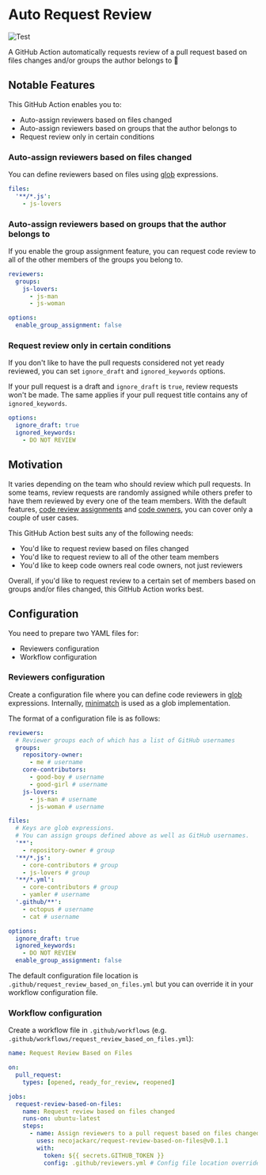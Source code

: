 # Auto Request Review

![Test](https://github.com/necojackarc/auto-request-review/workflows/Test/badge.svg)

A GitHub Action automatically requests review of a pull request based on files changes and/or groups the author belongs to 🤖

## Notable Features
This GitHub Action enables you to:

- Auto-assign reviewers based on files changed
- Auto-assign reviewers based on groups that the author belongs to
- Request review only in certain conditions

###  Auto-assign reviewers based on files changed
You can define reviewers based on files using [glob](https://en.wikipedia.org/wiki/Glob_(programming)) expressions.

```yaml
files:
  '**/*.js':
    - js-lovers
```

### Auto-assign reviewers based on groups that the author belongs to
If you enable the group assignment feature, you can request code review to all of the other members of the groups you belong to.

```yaml
reviewers:
  groups:
    js-lovers:
      - js-man
      - js-woman

options:
  enable_group_assignment: false
```

### Request review only in certain conditions
If you don't like to have the pull requests considered not yet ready reviewed, you can set `ignore_draft` and `ignored_keywords` options.

If your pull request is a draft and `ignore_draft` is `true`, review requests won't be made. The same applies if your pull request title contains any of `ignored_keywords`.

```yaml
options:
  ignore_draft: true
  ignored_keywords:
    - DO NOT REVIEW
```

## Motivation
It varies depending on the team who should review which pull requests. In some teams, review requests are randomly assigned while others prefer to have them reviewed by every one of the team members. With the default features, [code review assignments](https://docs.github.com/en/github/setting-up-and-managing-organizations-and-teams/managing-code-review-assignment-for-your-team) and [code owners](https://docs.github.com/en/github/creating-cloning-and-archiving-repositories/about-code-owners), you can cover only a couple of user cases.

This GitHub Action best suits any of the following needs:

- You'd like to request review based on files changed
- You'd like to request review to all of the other team members
- You'd like to keep code owners real code owners, not just reviewers

Overall, if you'd like to request review to a certain set of members based on groups and/or files changed, this GitHub Action works best.

## Configuration
You need to prepare two YAML files for:

- Reviewers configuration
- Workflow configuration

### Reviewers configuration
Create a configuration file where you can define code reviewers in [glob](https://en.wikipedia.org/wiki/Glob_(programming)) expressions. Internally, [minimatch](https://github.com/isaacs/minimatch) is used as a glob implementation.

The format of a configuration file is as follows:

```yaml
reviewers:
  # Reviewer groups each of which has a list of GitHub usernames
  groups:
    repository-owner:
      - me # username
    core-contributors:
      - good-boy # username
      - good-girl # username
    js-lovers:
      - js-man # username
      - js-woman # username

files:
  # Keys are glob expressions.
  # You can assign groups defined above as well as GitHub usernames.
  '**':
    - repository-owner # group
  '**/*.js':
    - core-contributors # group
    - js-lovers # group
  '**/*.yml':
    - core-contributors # group
    - yamler # username
  '.github/**':
    - octopus # username
    - cat # username

options:
  ignore_draft: true
  ignored_keywords:
    - DO NOT REVIEW
  enable_group_assignment: false
```

The default configuration file location is `.github/request_review_based_on_files.yml` but you can override it in your workflow configuration file.

### Workflow configuration
Create a workflow file in `.github/workflows` (e.g. `.github/workflows/request_review_based_on_files.yml`):

```yaml
name: Request Review Based on Files

on:
  pull_request:
    types: [opened, ready_for_review, reopened]

jobs:
  request-review-based-on-files:
    name: Request review based on files changed
    runs-on: ubuntu-latest
    steps:
      - name: Assign reviewers to a pull request based on files changed
        uses: necojackarc/request-review-based-on-files@v0.1.1
        with:
          token: ${{ secrets.GITHUB_TOKEN }}
          config: .github/reviewers.yml # Config file location override
```
